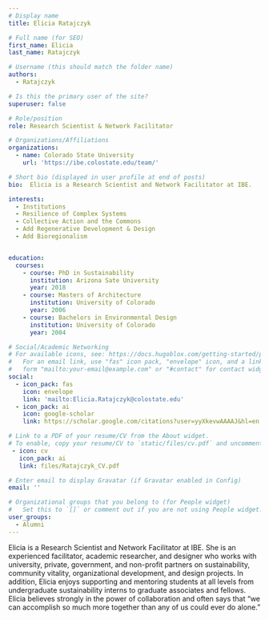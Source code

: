 ```yaml
---
# Display name
title: Elicia Ratajczyk

# Full name (for SEO)
first_name: Elicia
last_name: Ratajczyk

# Username (this should match the folder name)
authors:
  - Ratajczyk

# Is this the primary user of the site?
superuser: false

# Role/position
role: Research Scientist & Network Facilitator

# Organizations/Affiliations
organizations:
  - name: Colorado State University
    url: 'https://ibe.colostate.edu/team/'

# Short bio (displayed in user profile at end of posts)
bio:  Elicia is a Research Scientist and Network Facilitator at IBE.

interests:
  - Institutions
  - Resilience of Complex Systems
  - Collective Action and the Commons
  - Add Regenerative Development & Design
  - Add Bioregionalism


education:
  courses:
    - course: PhD in Sustainability
      institution: Arizona Sate University
      year: 2018
    - course: Masters of Architecture
      institution: University of Colorado
      year: 2006
    - course: Bachelors in Environmental Design
      institution: University of Colorado
      year: 2004 

# Social/Academic Networking
# For available icons, see: https://docs.hugoblox.com/getting-started/page-builder/#icons
#   For an email link, use "fas" icon pack, "envelope" icon, and a link in the
#   form "mailto:your-email@example.com" or "#contact" for contact widget.
social:
  - icon_pack: fas
    icon: envelope
    link: 'mailto:Elicia.Ratajczyk@colostate.edu'
  - icon_pack: ai
    icon: google-scholar
    link: https://scholar.google.com/citations?user=yyXkevwAAAAJ&hl=en

# Link to a PDF of your resume/CV from the About widget.
# To enable, copy your resume/CV to `static/files/cv.pdf` and uncomment the lines below.
 - icon: cv
   icon_pack: ai
   link: files/Ratajczyk_CV.pdf

# Enter email to display Gravatar (if Gravatar enabled in Config)
email: ''

# Organizational groups that you belong to (for People widget)
#   Set this to `[]` or comment out if you are not using People widget.
user_groups:
  - Alumni
---
```


Elicia is a Research Scientist and Network Facilitator at IBE. She is an experienced facilitator, academic researcher, and designer who works with university, private, government, and non-profit partners on sustainability, community vitality, organizational development, and design projects. In addition, Elicia enjoys supporting and mentoring students at all levels from undergraduate sustainability interns to graduate associates and fellows. Elicia believes strongly in the power of collaboration and often says that “we can accomplish so much more together than any of us could ever do alone.”